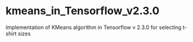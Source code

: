# kmeans_in_Tensorflow_v2.3.0
Implementation of KMeans algorithm in Tensorflow v 2.3.0 for selecting t-shirt sizes 
